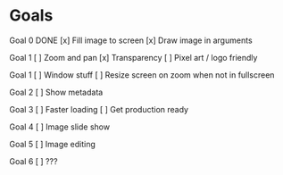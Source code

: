 # Goals

Goal 0 DONE
[x] Fill image to screen
[x] Draw image in arguments

Goal 1
[ ] Zoom and pan
[x] Transparency
[ ] Pixel art / logo friendly

Goal 1
[ ] Window stuff
    [ ] Resize screen on zoom when not in fullscreen

Goal 2
[ ] Show metadata

Goal 3
[ ] Faster loading
[ ] Get production ready

Goal 4
[ ] Image slide show

Goal 5
[ ] Image editing

Goal 6
[ ] ???
